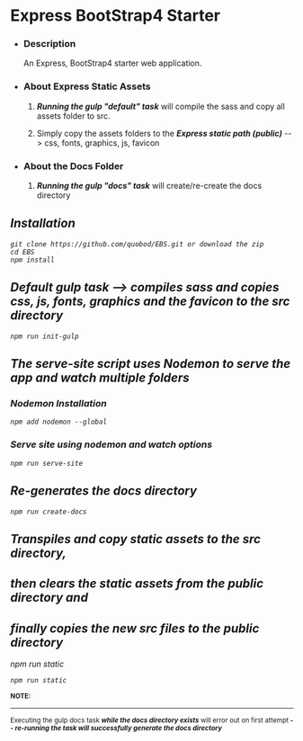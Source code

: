 # Express BootStrap4 Starter

<ul>
    <li>
        <h3>Description</h3>
        <p>An Express, BootStrap4 starter web application.</p>
    </li>
    <li>
        <h3>About Express Static Assets</h3>
        <ol style="type: I">
            <li>
                <p><b><i>Running the gulp "default" task</i></b> will compile the sass and copy all assets folder to src.</p>
            </li>
            <li>
                <p>Simply copy the assets folders to the  <b><i>Express static path (public)</i></b> --> css, fonts, graphics, js, favicon</p>
            </li>
        </ol>
    </li>
    <li>
        <h3>About the Docs Folder</h3>
        <ol style="type: I">
            <li>
                <p><b><i>Running the gulp "docs" task</i></b> will create/re-create the docs directory</p>
            </li>
        </ol>
    </li>
</ul>

<i>

## Installation
```
git clone https://github.com/quobod/EBS.git or download the zip
cd EBS
npm install
```

## Default gulp task --> compiles sass and copies css, js, fonts, graphics and the favicon to the src directory
```
npm run init-gulp
```

## The serve-site script uses Nodemon to serve the app and watch multiple folders
### Nodemon Installation
```
npm add nodemon --global
```
### Serve site using nodemon and watch options
```
npm run serve-site
```

## Re-generates the docs directory
```
npm run create-docs
```

## Transpiles and copy static assets to the src directory,
## then clears the static assets from the public directory and
## finally copies the new src files to the public directory
npm run static
```
npm run static
```
</i>
<p><small><b>NOTE: </b></small><hr><small>Executing the gulp docs task <b><i>while the docs directory exists</i></b> will error out on first attempt<b><i> -- re-running the task will successfully generate the docs directory</i></b></p>